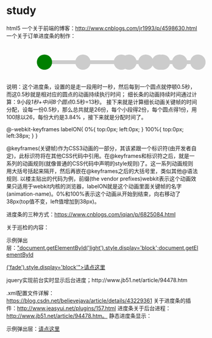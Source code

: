 # study
html5
一个关于前端的博客：http://www.cnblogs.com/jr1993/p/4598630.html
一个关于订单进度条的制作：
<style>
#progressBar{
            width: 80%;
            height: 50px;
            position: relative;
            margin: 50px 0 0 100px;
        }
        #progressBar div{
            width: 100%;
            height: 10px;
            position: absolute;
            top:50%;
            left: 0;
            margin-top:-20px;
            background: #ccc;
        }
        #progressBar div span{
            position: absolute;
            display: inline-block;
            background: green;
            height: 10px;
            width: 100%;
            -webkit-animation:bgLoad 13s linear;
        }
        @-webkit-keyframes bgLoad{
            0%{
                width: 0%;
            }
            7.68%,11.52%{
                width:11%;
            }
            19.2%,23.04%{
                width: 22%;
            }
            30.72%,34.56%{
                width: 33%;
            }
	    42.24%,46.08%{
                width: 44%;
            }
	    53.76%,57.6%{
                width: 55%;
            }
            65.28%,69.72%{
                width: 66%;
            }
            76.8%,80.64%{
                width: 77%;
            }
            88.32%,92.16%{
                width: 88%;
            }
            100%{
                width:100%;
            }
        }
        #progressBar>span{
            position: absolute;
            top:0;
            margin-top: -10px;
            width: 40px;
            height: 40px;
            border-radius: 50%;      //圆的形成 
            background: #ccc;
            margin-left: -20px;
            color:#fff;
        }
        @-webkit-keyframes circleLoad_1{
            0%,66.66%{
                background: #ccc;   //线条从0到66.66之间颜色都不会发生改变66.66之后开始发生改变，到100的时候为另一个完全的颜色，下面是一样的
           }
                 100%{
                background:green;
            }
        }
        @-webkit-keyframes circleLoad_2{
            0%,83.34%{
                background: #ccc;
            }
            100%{
                background:green;
            }
        }
        @-webkit-keyframes circleLoad_3{
            0%,88.88%{
                background: #ccc;
            }
            100%{
                background:green;
            }
        }
        @-webkit-keyframes circleLoad_4{
            0%,91.67%{
                background: #ccc;
            }
            100%{
                background:green;
            }
		}
        #progressBar span:nth-child(2){   第一个圆圈开始
            left: 0%;background:green;
        }
        #progressBar span:nth-child(3){
            left: 11%;background:green;
            -webkit-animation:circleLoad_1 1.5s ease-in;
        }
        #progressBar span:nth-child(4){
            left: 22%;background:green;
            -webkit-animation:circleLoad_2 3s ease-in;
        }
        #progressBar span:nth-child(5){
            left: 33%;background:green;
            -webkit-animation:circleLoad_3 4.5s ease-in;
        }
        #progressBar span:nth-child(6){
            left: 44%;background:green;
            -webkit-animation:circleLoad_4 6s ease-in;
        }
	#progressBar span:nth-child(7){
            left: 55%;background:green;
            -webkit-animation:circleLoad_4 7.5s ease-in;
        }
	#progressBar span:nth-child(8){
            left: 66%;background:green;
            -webkit-animation:circleLoad_4 9s ease-in;
        }
	#progressBar span:nth-child(9){
            left: 77%;background:green;
            -webkit-animation:circleLoad_4 10.5s ease-in;
        }
	#progressBar span:nth-child(10){
            left: 88%;background:green;
            -webkit-animation:circleLoad_4 12s ease-in;
        }
	#progressBar span:nth-child(11){
            left: 100%;background:green;
            -webkit-animation:circleLoad_4 13.5s ease-in;
        }
     
</style>
<div id="progressBar">
     <!-- 进度条 -->
     <div>
         <span></span>
     </div>
     <!-- 10个圆 -->
     <span></span>
     <span></span>
     <span></span>
     <span></span>
     <span></span>
     <span></span>
     <span></span>
     <span></span>
     <span></span>
     <span></span>
</div>

说明：这个进度条，设置的是走一段用时一秒，然后每到一个圆点就停顿0.5秒，而这0.5秒就是相对应的圆点的动画持续执行时间；
细长条的动画持续时间通过计算：9小段*1秒+中间8个圆点*0.5秒=13秒。
接下来就是计算细长动画关键帧的时间分配，设每一份0.5秒，那么总共就是26份，每个小段得2份，每个圆点得1份，用100除以26，每份大约是3.84%
，接下来就是分配时间了。


@-webkit-keyframes labelON{
0%{
top:0px;
left:0px;
}
100%{
top:0px;
left:38px;
}
}

@keyframes(关键帧)作为CSS3动画的一部分，其该紧跟一个标识符(由开发者自定)，此标识符将在其他CSS代码中引用。在@keyframes和标识符之后，就是一系列的动画规则(就像普通的CSS代码中声明的style规则)了。这一系列动画规则用大括号括起来隔开，然后再嵌在@keyframes之后的大括号里，类似其他@语法规则.
以楼主贴出的代码为例，前缀(the vendor prefixes)webkit表示这个动画效果只适用于webkit内核的浏览器，labelON就是这个动画里面关键帧的名字(animation-name)。0%和100%表示这个动画从开始到结束，向右移动了38px(top值不变，left值增加到38px)。

进度条的三种方式：https://www.cnblogs.com/iqian/p/6825084.html


关于巡检的内容：
<!DOCTYPE html PUBLIC "-//W3C//DTD HTML 4.01 Transitional//EN"> 
<html> 
    <head> 
        <title>点击文字弹出一个DIV层窗口代码</title> 
        <style> 
        .black_overlay{ 
            display: none; 
            position: absolute; 
            top: 0%; 
            left: 0%; 
            width: 100%; 
            height: 100%; 
            background-color: black; 
            z-index:1001; 
            -moz-opacity: 0.8; 
            opacity:.80; 
            filter: alpha(opacity=88); 
        } 
        .white_content { 
            display: none; 
            position: absolute; 
            top: 25%; 
            left: 25%; 
            width: 55%; 
            height: 55%; 
            padding: 20px; 
            border: 10px solid green; 
            background-color: white; 
            z-index:1002; 
            overflow: auto; 
        } 
#progressBar{
            width: 80%;
            height: 50px;
            position: relative;
            margin: 50px 0 0 100px;
        }
        #progressBar div{
            width: 100%;
            height: 10px;
            position: absolute;
            top:50%;
            left: 0;
            margin-top:-20px;
            background: #ccc;
        }
        #progressBar div span{
            position: absolute;
            display: inline-block;
            background: green;
            height: 10px;
            width: 100%;
            -webkit-animation:bgLoad 5.5s linear;
        }
@-webkit-keyframes bgLoad{
            0%{
                width: 0%;
            }
            18.18%,27.27%{
                width:25%;
            }
            45.45%,54.54%{
                width: 50%;
            }
            72.72%,81.81%{
                width: 75%;
            }
            100%{
                width:100%;
            }
        }
#progressBar>span{
            position: absolute;
            top:0;
            margin-top: -10px;
            width: 40px;
            height: 40px;
            border-radius: 50%;
            background: #ccc;
            margin-left: -20px;
            color:#fff;
        }
@-webkit-keyframes circleLoad_1{
            0%,50%{
                background: #ccc;
            }
            100%{
                background:green;
            }
        }
        @-webkit-keyframes circleLoad_2{
            0%,60%{
                background: #ccc;
            }
            100%{
                background:green;
            }
        }
        @-webkit-keyframes circleLoad_3{
            0%,70%{
                background: #ccc;
            }
            100%{
                background:green;
            }
        }
        @-webkit-keyframes circleLoad_4{
            0%,90%{
                background: #ccc;
            }
            100%{
                background:green;
            }
        }
        #progressBar span:nth-child(2){
            left: 0%;background:green;
        }
        #progressBar span:nth-child(3){
            left: 25%;background:green;
            -webkit-animation:circleLoad_1 1.5s ease-in;
        }
        #progressBar span:nth-child(4){
            left: 50%;background:green;
            -webkit-animation:circleLoad_2 3s ease-in;
        }
        #progressBar span:nth-child(5){
            left: 75%;background:green;
            -webkit-animation:circleLoad_3 4.5s ease-in;
        }
        #progressBar span:nth-child(6){
            left: 100%;background:green;
            -webkit-animation:circleLoad_4 6s ease-in;
        }
    </style> 
    </head> 
    <body> 
        <p>示例弹出层：<a href = "javascript:void(0)" onclick = 

"document.getElementById('light').style.display='block';document.getElementById

('fade').style.display='block'">请点这里</a></p> 
        <div id="light" class="white_content">正在巡检..........
<div id="progressBar">
      <!-- 进度条 -->
      <div>
        <span></span>
      </div>
      <!-- 五个圆 -->
      <span></span>
      <span></span>
      <span></span>
      <span></span>
      <span></span>
 </div> 
<a href = "javascript:void(0)" onclick = "document.getElementById

('light').style.display='none';document.getElementById('fade').style.display='none'">点

这里关闭本窗口</a></div> 
        <div id="fade" class="black_overlay"></div> 
    </body> 
</html>
jquery实现前台实时显示后台进度；http://www.jb51.net/article/94478.htm


















.xml配置文件详解：https://blog.csdn.net/believejava/article/details/43229361
关于进度条的插件：http://www.jeasyui.net/plugins/157.html
进度条关于后台进程：http://www.jb51.net/article/94478.htm。
静态进度条显示：
<!DOCTYPE html PUBLIC "-//W3C//DTD HTML 4.01 Transitional//EN"> 
<html> 
    <head> 
        <title>点击文字弹出一个DIV层窗口代码</title> 
        <style> 
        .black_overlay{ 
            display: none; 
            position: absolute; 
            top: 0%; 
            left: 0%; 
            width: 100%; 
            height: 100%; 
            background-color: black; 
            z-index:1001; 
            -moz-opacity: 0.8; 
            opacity:.80; 
            filter: alpha(opacity=88); 
        } 
        .white_content { 
            display: none; 
            position: absolute; 
            top: 25%; 
            left: 25%; 
            width: 55%; 
            height: 55%; 
            padding: 20px; 
            border: 10px solid green; 
            background-color: white; 
            z-index:1002; 
            overflow: auto; 
        } 
#progressBar{
            width: 80%;
            height: 50px;
            position: relative;
            margin: 50px 0 0 100px;
        }
        #progressBar div{
            width: 100%;
            height: 10px;
            position: absolute;
            top:50%;
            left: 0;
            margin-top:-20px;
            background: #ccc;
        }
        #progressBar div span{
            position: absolute;
            display: inline-block;
            background: green;
            height: 10px;
            width: 100%;
            -webkit-animation:bgLoad 5.5s linear;
        }
@-webkit-keyframes bgLoad{
            0%{
                width: 0%;
            }
            18.18%,27.27%{
                width:25%;
            }
            45.45%,54.54%{
                width: 50%;
            }
            72.72%,81.81%{
                width: 75%;
            }
            100%{
                width:100%;
            }
        }
#progressBar>span{
            position: absolute;
            top:0;
            margin-top: -10px;
            width: 40px;
            height: 40px;
            border-radius: 50%;
            background: #ccc;
            margin-left: -20px;
            color:#fff;
        }
@-webkit-keyframes circleLoad_1{
            0%,50%{
                background: #ccc;
            }
            100%{
                background:green;
            }
        }
        @-webkit-keyframes circleLoad_2{
            0%,60%{
                background: #ccc;
            }
            100%{
                background:green;
            }
        }
        @-webkit-keyframes circleLoad_3{
            0%,70%{
                background: #ccc;
            }
            100%{
                background:green;
            }
        }
        @-webkit-keyframes circleLoad_4{
            0%,90%{
                background: #ccc;
            }
            100%{
                background:green;
            }
        }
        #progressBar span:nth-child(2){
            left: 0%;background:green;
        }
        #progressBar span:nth-child(3){
            left: 25%;background:green;
            -webkit-animation:circleLoad_1 1.5s ease-in;
        }
        #progressBar span:nth-child(4){
            left: 50%;background:green;
            -webkit-animation:circleLoad_2 3s ease-in;
        }
        #progressBar span:nth-child(5){
            left: 75%;background:green;
            -webkit-animation:circleLoad_3 4.5s ease-in;
        }
        #progressBar span:nth-child(6){
            left: 100%;background:green;
            -webkit-animation:circleLoad_4 6s ease-in;
        }

#progress{
            width: 50%;
            height: 30px;
            border:1px solid #ccc;
            border-radius: 15px;
            margin: 50px 0 0 100px;
            overflow: hidden;
            box-shadow: 0 0 5px 0px #ddd inset;
        }
        #progress span {
            display: inline-block;
            width: 100%;
            height: 100%;
            background: #2989d8; /* Old browsers */
            background: -moz-linear-gradient(45deg, #2989d8 33%, #7db9e8 34%, #7db9e8 59%, #2989d8 60%); /* FF3.6+ */
            background: -webkit-gradient(linear, left bottom, right top, color-stop(33%,#2989d8), color-stop(34%,#7db9e8), color-stop(59%,#7db9e8), color-stop(60%,#2989d8)); /* Chrome,Safari4+ */
            background: -webkit-linear-gradient(45deg, #2989d8 33%,#7db9e8 34%,#7db9e8 59%,#2989d8 60%); /* Chrome10+,Safari5.1+ */
            background: -o-linear-gradient(45deg, #2989d8 33%,#7db9e8 34%,#7db9e8 59%,#2989d8 60%); /* Opera 11.10+ */
            background: -ms-linear-gradient(45deg, #2989d8 33%,#7db9e8 34%,#7db9e8 59%,#2989d8 60%); /* IE10+ */
            background: linear-gradient(45deg, #2989d8 33%,#7db9e8 34%,#7db9e8 59%,#2989d8 60%); /* W3C */
            filter: progid:DXImageTransform.Microsoft.gradient( startColorstr='#2989d8', endColorstr='#2989d8',GradientType=1 ); /* IE6-9 fallback on horizontal gradient */
            background-size: 60px 30px;
            text-align: center;
            color:#fff;
            -webkit-animation:load 6s ease-in;
        }
        @-webkit-keyframes load{
            0%{
                width: 0%;
            }
            100%{
                width:100%;
            }
        }
    </style> 
    </head> 
    <body> 
        <p>示例弹出层：<a href = "javascript:void(0)" onclick = "document.getElementById('light').style.display='block';document.getElementById('fade').style.display='block'">请点这里</a></p> 
        <div id="light" class="white_content">正在巡检..........
<div id="progress">
      <span>123</span>
</div>
<div id="progressBar">
      <!-- 进度条 -->
      <div>
        <span></span>
      </div>
      <!-- 五个圆 -->
      <span></span>
      <span></span>
      <span></span>
      <span></span>
      <span></span>
 </div> 
<a href = "javascript:void(0)" onclick = "document.getElementById('light').style.display='none';document.getElementById('fade').style.display='none'">点这里关闭本窗口</a></div> 
        <div id="fade" class="black_overlay"></div> 
    </body> 
</html>

